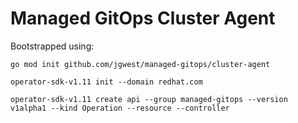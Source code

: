 
# Managed GitOps Cluster Agent



Bootstrapped using:
```
go mod init github.com/jgwest/managed-gitops/cluster-agent

operator-sdk-v1.11 init --domain redhat.com

operator-sdk-v1.11 create api --group managed-gitops --version v1alpha1 --kind Operation --resource --controller

```


